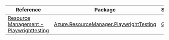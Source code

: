 | Reference | Package | Source |
|---|---|---|
|[Resource Management - Playwrighttesting](resourcemanager.playwrighttesting-readme.md)|[Azure.ResourceManager.PlaywrightTesting](https://www.nuget.org/packages/Azure.ResourceManager.PlaywrightTesting)|[GitHub](https://github.com/Azure/azure-sdk-for-net/blob/main/sdk/playwrighttesting/Azure.ResourceManager.PlaywrightTesting)|
